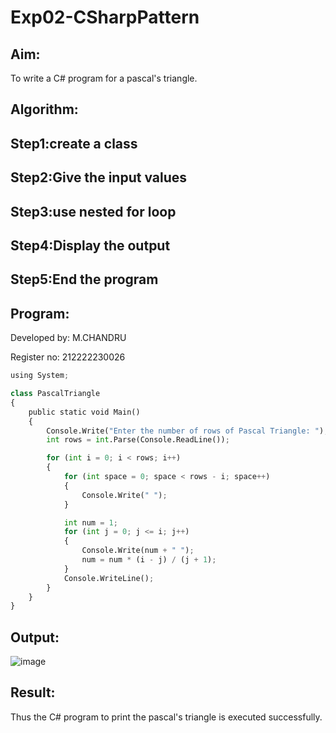 # Exp02-CSharpPattern

## Aim:

To write a C# program for a pascal's triangle.

## Algorithm:

## Step1:create a class

## Step2:Give the input values

## Step3:use nested for loop

## Step4:Display the output

## Step5:End the program

## Program:

Developed by: M.CHANDRU

Register no: 212222230026

```python
using System;

class PascalTriangle
{
    public static void Main()
    {
        Console.Write("Enter the number of rows of Pascal Triangle: ");
        int rows = int.Parse(Console.ReadLine());

        for (int i = 0; i < rows; i++)
        {
            for (int space = 0; space < rows - i; space++)
            {
                Console.Write(" ");
            }

            int num = 1;
            for (int j = 0; j <= i; j++)
            {
                Console.Write(num + " ");
                num = num * (i - j) / (j + 1);
            }
            Console.WriteLine();
        }
    }
}
```

## Output:
![image](https://github.com/chandrumathiyazhagan/Exp02-CSharpPattern/assets/119393023/ad11da23-05fb-4334-9f20-7d6645a3ef09)

## Result:
Thus the C# program to print the pascal's triangle is executed successfully.
